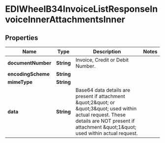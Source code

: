

# EDIWheelB34InvoiceListResponseInvoiceInnerAttachmentsInner


## Properties

| Name | Type | Description | Notes |
|------------ | ------------- | ------------- | -------------|
|**documentNumber** | **String** | Invoice, Credit or Debit Number. |  |
|**encodingScheme** | **String** |  |  |
|**mimeType** | **String** |  |  |
|**data** | **String** | Base64 data details are present if attachment \&quot;2\&quot; or \&quot;3\&quot; used within actual request. These details are NOT present if attachment \&quot;1\&quot; used within actual request. |  |



